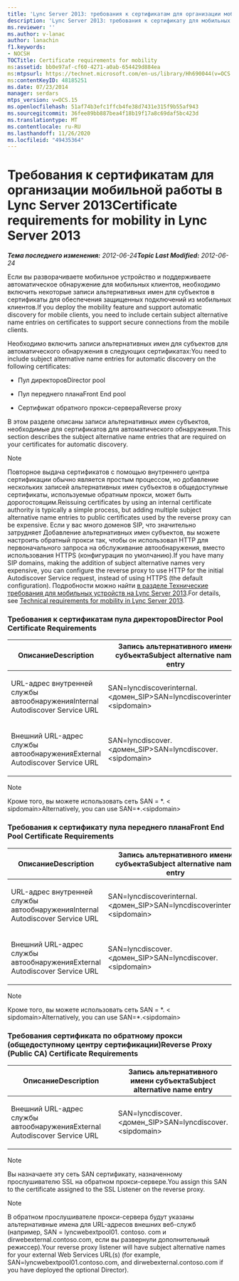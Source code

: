 ```yaml
---
title: 'Lync Server 2013: требования к сертификатам для организации мобильной работы'
description: 'Lync Server 2013: требования к сертификату для мобильных устройств.'
ms.reviewer: ''
ms.author: v-lanac
author: lanachin
f1.keywords:
- NOCSH
TOCTitle: Certificate requirements for mobility
ms:assetid: bb0e97af-cf60-4271-a0ab-654429d884ea
ms:mtpsurl: https://technet.microsoft.com/en-us/library/Hh690044(v=OCS.15)
ms:contentKeyID: 48185251
ms.date: 07/23/2014
manager: serdars
mtps_version: v=OCS.15
ms.openlocfilehash: 51af74b3efc1ffcb4fe38d7431e315f9b55af943
ms.sourcegitcommit: 36fee89bb887bea4f18b19f17a8c69daf5bc423d
ms.translationtype: MT
ms.contentlocale: ru-RU
ms.lasthandoff: 11/26/2020
ms.locfileid: "49435364"
---
```

# <a name="certificate-requirements-for-mobility-in-lync-server-2013"></a><span data-ttu-id="e87f8-103">Требования к сертификатам для организации мобильной работы в Lync Server 2013</span><span class="sxs-lookup"><span data-stu-id="e87f8-103">Certificate requirements for mobility in Lync Server 2013</span></span>

<div data-xmlns="http://www.w3.org/1999/xhtml">

<div class="topic" data-xmlns="http://www.w3.org/1999/xhtml" data-msxsl="urn:schemas-microsoft-com:xslt" data-cs="https://msdn.microsoft.com/">

<div data-asp="https://msdn2.microsoft.com/asp">



</div>

<div id="mainSection">

<div id="mainBody"><span data-ttu-id="e87f8-104">

<span> </span></span><span class="sxs-lookup"><span data-stu-id="e87f8-104">

<span> </span></span></span>

<span data-ttu-id="e87f8-105">_**Тема последнего изменения:** 2012-06-24_</span><span class="sxs-lookup"><span data-stu-id="e87f8-105">_**Topic Last Modified:** 2012-06-24_</span></span>

<span data-ttu-id="e87f8-106">Если вы разворачиваете мобильное устройство и поддерживаете автоматическое обнаружение для мобильных клиентов, необходимо включить некоторые записи альтернативных имен для субъектов в сертификаты для обеспечения защищенных подключений из мобильных клиентов.</span><span class="sxs-lookup"><span data-stu-id="e87f8-106">If you deploy the mobility feature and support automatic discovery for mobile clients, you need to include certain subject alternative name entries on certificates to support secure connections from the mobile clients.</span></span>

<span data-ttu-id="e87f8-107">Необходимо включить записи альтернативных имен для субъектов для автоматического обнаружения в следующих сертификатах:</span><span class="sxs-lookup"><span data-stu-id="e87f8-107">You need to include subject alternative name entries for automatic discovery on the following certificates:</span></span>

  - <span data-ttu-id="e87f8-108">Пул директоров</span><span class="sxs-lookup"><span data-stu-id="e87f8-108">Director pool</span></span>

  - <span data-ttu-id="e87f8-109">Пул переднего плана</span><span class="sxs-lookup"><span data-stu-id="e87f8-109">Front End pool</span></span>

  - <span data-ttu-id="e87f8-110">Сертификат обратного прокси-сервера</span><span class="sxs-lookup"><span data-stu-id="e87f8-110">Reverse proxy</span></span>

<span data-ttu-id="e87f8-111">В этом разделе описаны записи альтернативных имен субъектов, необходимые для сертификатов для автоматического обнаружения.</span><span class="sxs-lookup"><span data-stu-id="e87f8-111">This section describes the subject alternative name entries that are required on your certificates for automatic discovery.</span></span>

<div>


> [!NOTE]  
> <span data-ttu-id="e87f8-112">Повторное выдача сертификатов с помощью внутреннего центра сертификации обычно является простым процессом, но добавление нескольких записей альтернативных имен субъектов в общедоступные сертификаты, используемые обратным прокси, может быть дорогостоящим.</span><span class="sxs-lookup"><span data-stu-id="e87f8-112">Reissuing certificates by using an internal certificate authority is typically a simple process, but adding multiple subject alternative name entries to public certificates used by the reverse proxy can be expensive.</span></span> <span data-ttu-id="e87f8-113">Если у вас много доменов SIP, что значительно затрудняет Добавление альтернативных имен субъектов, вы можете настроить обратный прокси так, чтобы он использовал HTTP для первоначального запроса на обслуживание автообнаружения, вместо использования HTTPS (конфигурация по умолчанию).</span><span class="sxs-lookup"><span data-stu-id="e87f8-113">If you have many SIP domains, making the addition of subject alternative names very expensive, you can configure the reverse proxy to use HTTP for the initial Autodiscover Service request, instead of using HTTPS (the default configuration).</span></span> <span data-ttu-id="e87f8-114">Подробности можно найти <A href="lync-server-2013-technical-requirements-for-mobility.md">в разделе Технические требования для мобильных устройств на Lync Server 2013</A>.</span><span class="sxs-lookup"><span data-stu-id="e87f8-114">For details, see <A href="lync-server-2013-technical-requirements-for-mobility.md">Technical requirements for mobility in Lync Server 2013</A>.</span></span>



</div>

### <a name="director-pool-certificate-requirements"></a><span data-ttu-id="e87f8-115">Требования к сертификатам пула директоров</span><span class="sxs-lookup"><span data-stu-id="e87f8-115">Director Pool Certificate Requirements</span></span>

<table>
<colgroup>
<col style="width: 50%" />
<col style="width: 50%" />
</colgroup>
<thead>
<tr class="header">
<th><span data-ttu-id="e87f8-116">Описание</span><span class="sxs-lookup"><span data-stu-id="e87f8-116">Description</span></span></th>
<th><span data-ttu-id="e87f8-117">Запись альтернативного имени субъекта</span><span class="sxs-lookup"><span data-stu-id="e87f8-117">Subject alternative name entry</span></span></th>
</tr>
</thead>
<tbody>
<tr class="odd">
<td><p><span data-ttu-id="e87f8-118">URL-адрес внутренней службы автообнаружения</span><span class="sxs-lookup"><span data-stu-id="e87f8-118">Internal Autodiscover Service URL</span></span></p></td>
<td><p><span data-ttu-id="e87f8-119">SAN=lyncdiscoverinternal.&lt;домен_SIP&gt;</span><span class="sxs-lookup"><span data-stu-id="e87f8-119">SAN=lyncdiscoverinternal.&lt;sipdomain&gt;</span></span></p></td>
</tr>
<tr class="even">
<td><p><span data-ttu-id="e87f8-120">Внешний URL-адрес службы автообнаружения</span><span class="sxs-lookup"><span data-stu-id="e87f8-120">External Autodiscover Service URL</span></span></p></td>
<td><p><span data-ttu-id="e87f8-121">SAN=lyncdiscover.&lt;домен_SIP&gt;</span><span class="sxs-lookup"><span data-stu-id="e87f8-121">SAN=lyncdiscover.&lt;sipdomain&gt;</span></span></p></td>
</tr>
</tbody>
</table>


<div>


> [!NOTE]  
> <span data-ttu-id="e87f8-122">Кроме того, вы можете использовать сеть SAN = \*. &lt; sipdomain&gt;</span><span class="sxs-lookup"><span data-stu-id="e87f8-122">Alternatively, you can use SAN=\*.&lt;sipdomain&gt;</span></span>



</div>

### <a name="front-end-pool-certificate-requirements"></a><span data-ttu-id="e87f8-123">Требования к сертификату пула переднего плана</span><span class="sxs-lookup"><span data-stu-id="e87f8-123">Front End Pool Certificate Requirements</span></span>

<table>
<colgroup>
<col style="width: 50%" />
<col style="width: 50%" />
</colgroup>
<thead>
<tr class="header">
<th><span data-ttu-id="e87f8-124">Описание</span><span class="sxs-lookup"><span data-stu-id="e87f8-124">Description</span></span></th>
<th><span data-ttu-id="e87f8-125">Запись альтернативного имени субъекта</span><span class="sxs-lookup"><span data-stu-id="e87f8-125">Subject alternative name entry</span></span></th>
</tr>
</thead>
<tbody>
<tr class="odd">
<td><p><span data-ttu-id="e87f8-126">URL-адрес внутренней службы автообнаружения</span><span class="sxs-lookup"><span data-stu-id="e87f8-126">Internal Autodiscover Service URL</span></span></p></td>
<td><p><span data-ttu-id="e87f8-127">SAN=lyncdiscoverinternal.&lt;домен_SIP&gt;</span><span class="sxs-lookup"><span data-stu-id="e87f8-127">SAN=lyncdiscoverinternal.&lt;sipdomain&gt;</span></span></p></td>
</tr>
<tr class="even">
<td><p><span data-ttu-id="e87f8-128">Внешний URL-адрес службы автообнаружения</span><span class="sxs-lookup"><span data-stu-id="e87f8-128">External Autodiscover Service URL</span></span></p></td>
<td><p><span data-ttu-id="e87f8-129">SAN=lyncdiscover.&lt;домен_SIP&gt;</span><span class="sxs-lookup"><span data-stu-id="e87f8-129">SAN=lyncdiscover.&lt;sipdomain&gt;</span></span></p></td>
</tr>
</tbody>
</table>


<div>


> [!NOTE]  
> <span data-ttu-id="e87f8-130">Кроме того, вы можете использовать сеть SAN = \*. &lt; sipdomain&gt;</span><span class="sxs-lookup"><span data-stu-id="e87f8-130">Alternatively, you can use SAN=\*.&lt;sipdomain&gt;</span></span>



</div>

### <a name="reverse-proxy-public-ca-certificate-requirements"></a><span data-ttu-id="e87f8-131">Требования сертификата по обратному прокси (общедоступному центру сертификации)</span><span class="sxs-lookup"><span data-stu-id="e87f8-131">Reverse Proxy (Public CA) Certificate Requirements</span></span>

<table>
<colgroup>
<col style="width: 50%" />
<col style="width: 50%" />
</colgroup>
<thead>
<tr class="header">
<th><span data-ttu-id="e87f8-132">Описание</span><span class="sxs-lookup"><span data-stu-id="e87f8-132">Description</span></span></th>
<th><span data-ttu-id="e87f8-133">Запись альтернативного имени субъекта</span><span class="sxs-lookup"><span data-stu-id="e87f8-133">Subject alternative name entry</span></span></th>
</tr>
</thead>
<tbody>
<tr class="odd">
<td><p><span data-ttu-id="e87f8-134">Внешний URL-адрес службы автообнаружения</span><span class="sxs-lookup"><span data-stu-id="e87f8-134">External Autodiscover Service URL</span></span></p></td>
<td><p><span data-ttu-id="e87f8-135">SAN=lyncdiscover.&lt;домен_SIP&gt;</span><span class="sxs-lookup"><span data-stu-id="e87f8-135">SAN=lyncdiscover.&lt;sipdomain&gt;</span></span></p></td>
</tr>
</tbody>
</table>


<div>


> [!NOTE]  
> <span data-ttu-id="e87f8-136">Вы назначаете эту сеть SAN сертификату, назначенному прослушивателю SSL на обратном прокси-сервере.</span><span class="sxs-lookup"><span data-stu-id="e87f8-136">You assign this SAN to the certificate assigned to the SSL Listener on the reverse proxy.</span></span>



</div>

<div>


> [!NOTE]  
> <span data-ttu-id="e87f8-137">В обратном прослушивателе прокси-сервера будут указаны альтернативные имена для URL-адресов внешних веб-служб (например, SAN = lyncwebextpool01. contoso. com и dirwebexternal.contoso.com, если вы развернули дополнительный режиссер).</span><span class="sxs-lookup"><span data-stu-id="e87f8-137">Your reverse proxy listener will have subject alternative names for your external Web Services URL(s) (for example, SAN=lyncwebextpool01.contoso.com, and dirwebexternal.contoso.com if you have deployed the optional Director).</span></span>



<span data-ttu-id="e87f8-138"></div>

</div>

<span> </span>

</div>

</div>

</span><span class="sxs-lookup"><span data-stu-id="e87f8-138"></div>

</div>

<span> </span>

</div>

</div>

</span></span></div>

